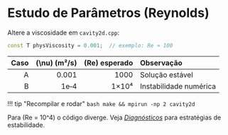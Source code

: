 # Estudo de Parâmetros (Reynolds)

Altere a viscosidade em `cavity2d.cpp`:

```cpp title="Trecho relevante"
const T physViscosity = 0.001;  // exemplo: Re ≈ 100
```

| Caso | \(\nu\) (m²/s) | \(Re\) esperado | Observação |
|----:|--------------:|---------------:|:-----------|
| A | 0.001 | 1000 | Solução estável |
| B | 1e‑4  | 1×10⁴ | Instabilidade numérica |

!!! tip "Recompilar e rodar"
    ```bash
    make && mpirun -np 2 cavity2d
    ```

Para \(Re = 10^4\) o código diverge. Veja [*Diagnósticos*](05-diagnosticos.md) para estratégias de estabilidade.
